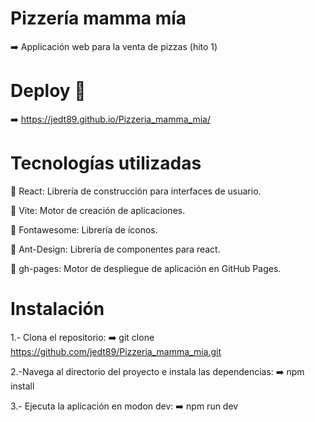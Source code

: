 # Pizzería mamma mía 

➡️ Applicación web para la venta de pizzas (hito 1)


# Deploy 🛜
➡️ https://jedt89.github.io/Pizzeria_mamma_mia/


# Tecnologías utilizadas 

🚀 React: Librería de construcción para interfaces de usuario.

🚀 Vite: Motor de creación de aplicaciones.

🚀 Fontawesome: Librería de íconos.

🚀 Ant-Design: Librería de componentes para react.

🚀 gh-pages: Motor de despliegue de aplicación en GitHub Pages.


# Instalación

1.- Clona el repositorio:
➡️ git clone https://github.com/jedt89/Pizzeria_mamma_mia.git

2.-Navega al directorio del proyecto e instala las dependencias:
➡️ npm install

3.- Ejecuta la aplicación en modon dev:
➡️ npm run dev
